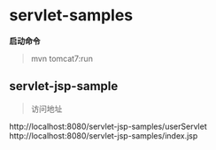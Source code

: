# servlet-samples

**启动命令**
> mvn tomcat7:run

## servlet-jsp-sample

> 访问地址

http://localhost:8080/servlet-jsp-samples/userServlet    
http://localhost:8080/servlet-jsp-samples/index.jsp